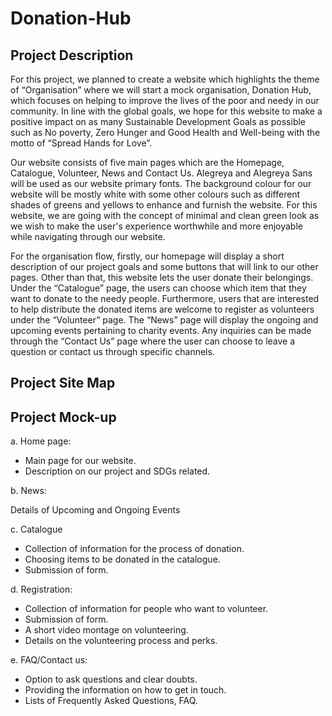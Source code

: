 ﻿# Donation-Hub

## Project Description

For this project, we planned to create a website which  highlights the theme of  “Organisation” where we will start a mock organisation, Donation Hub, which focuses on helping to improve the lives of the poor and needy in our community. In line with the global goals, we hope for this website to make a positive impact on as many Sustainable Development Goals as possible such as No poverty, Zero Hunger and Good Health and Well-being with the motto of  “Spread Hands for Love”.

Our website consists of five main pages which are the Homepage, Catalogue, Volunteer, News and Contact Us. Alegreya and Alegreya Sans will be used as our website primary fonts. The background colour for our website will be mostly white with some other colours such as different shades of greens and yellows to enhance and furnish the website. For this website, we are going with the concept of minimal and clean green look as we wish to make the user's experience worthwhile and more enjoyable while navigating through our website.

For the organisation flow, firstly, our homepage will display a short description of our project goals and some buttons that will link to our other pages. Other than that, this website lets the user donate their belongings. Under the “Catalogue” page, the users can choose which item that they want to donate to the needy people. Furthermore, users that are interested to help distribute the donated items are welcome to register as volunteers under the “Volunteer” page. The “News” page will display the ongoing and upcoming events pertaining to charity events. Any inquiries can be made through the “Contact Us” page where the user can choose to leave a question or contact us through specific channels. 


## Project Site Map


## Project Mock-up
a. Home page:

- Main page for our website.
- Description on our project and SDGs related.


b. News:

Details of Upcoming and Ongoing Events


c. Catalogue

- Collection of information for the process of donation.
- Choosing items to be donated in the catalogue.
- Submission of form.

  

d. Registration:

- Collection of information for people who want to volunteer.
- Submission of form.
- A short video montage on volunteering.
- Details on the volunteering process and perks.


e. FAQ/Contact us:

- Option to ask questions and clear doubts.
- Providing the information on how to get in touch.
- Lists of Frequently Asked Questions, FAQ.


